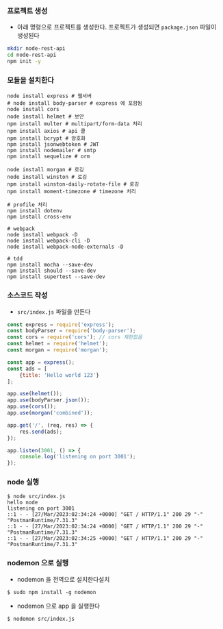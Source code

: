 ### 프로젝트 생성
- 아래 명령으로 프로젝트를 생성한다. 프로젝트가 생성되면 `package.json` 파일이 생성된다
```bash
mkdir node-rest-api
cd node-rest-api
npm init -y
```

### 모듈을 설치한다
```shell
node install express # 웹서버
# node install body-parser # express 에 포함됨
node install cors
node install helmet # 보안
npm install multer # multipart/form-data 처리
npm install axios # api 콜
npm install bcrypt # 암호화
npm install jsonwebtoken # JWT
npm install nodemailer # smtp
npm install sequelize # orm

node install morgan # 로깅
node install winston # 로깅
npm install winston-daily-rotate-file # 로깅
npm install moment-timezone # timezone 처리

# profile 처리
npm install dotenv
npm install cross-env

# webpack
node install webpack -D
node install webpack-cli -D
node install webpack-node-externals -D

# tdd
npm install mocha --save-dev
npm install should --save-dev
npm install supertest --save-dev
```

### 소스코드 작성
- `src/index.js` 파일을 만든다
```javascript
const express = require('express');
const bodyParser = require('body-parser');
const cors = require('cors'); // cors 제한없음
const helmet = require('helmet');
const morgan = require('morgan');

const app = express();
const ads = [
    {title: 'Hello world 123'}
];

app.use(helmet());
app.use(bodyParser.json());
app.use(cors());
app.use(morgan('combined'));

app.get('/', (req, res) => {
    res.send(ads);
});

app.listen(3001, () => {
    console.log('listening on port 3001');
});

```

### node 실행
```shell
$ node src/index.js
hello node
listening on port 3001
::1 - - [27/Mar/2023:02:34:24 +0000] "GET / HTTP/1.1" 200 29 "-" "PostmanRuntime/7.31.3"
::1 - - [27/Mar/2023:02:34:24 +0000] "GET / HTTP/1.1" 200 29 "-" "PostmanRuntime/7.31.3"
::1 - - [27/Mar/2023:02:34:25 +0000] "GET / HTTP/1.1" 200 29 "-" "PostmanRuntime/7.31.3"
```

### nodemon 으로 실행
- nodemon 을 전역으로 설치한다설치
```shell
$ sudo npm install -g nodemon
```
- nodemon 으로 app 을 실행한다
```shell
$ nodemon src/index.js
```
